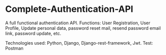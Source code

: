 # Complete-Authentication-API
A full functional authentication API.
Functions: User Registration, User Profile, Update personal data, password reset mail, resend password email link,  password update, etc.

Technologies used: Python, Django, Django-rest-framework, Jwt.
Test: Postman
